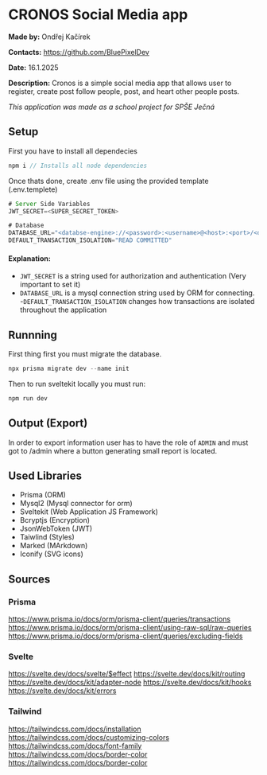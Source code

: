 # CRONOS Social Media app
**Made by:** Ondřej Kačírek

**Contacts:** https://github.com/BluePixelDev

**Date:** 16.1.2025

**Description:**
Cronos is a simple social media app that allows user to register, create post follow people, post, and heart other people posts.

*This application was made as a school project for SPŠE Ječná* 

## Setup
First you have to install all dependecies
```js
npm i // Installs all node dependencies
```
Once thats done, create .env file using the provided template (.env.templete)

```js
# Server Side Variables
JWT_SECRET=<SUPER_SECRET_TOKEN>

# Database
DATABASE_URL="<databse-engine>://<password>:<username>@<host>:<port>/<database>"
DEFAULT_TRANSACTION_ISOLATION="READ COMMITTED"

```
#### Explanation:
- ``JWT_SECRET`` is a string used for authorization and authentication (Very important to set it)
- ``DATABASE_URL`` is a mysql connection string used by ORM for connecting.
-``DEFAULT_TRANSACTION_ISOLATION`` changes how transactions are isolated throughout the application

## Runnning
First thing first you must migrate the database.
```js
npx prisma migrate dev --name init
```
Then to run sveltekit locally you must run:
```js
npm run dev
```

## Output (Export)
In order to export information user has to have the role of ``ADMIN`` and must got to /admin where a button generating small report is located.

## Used Libraries
- Prisma (ORM)
- Mysql2 (Mysql connector for orm)
- Sveltekit (Web Application JS Framework)
- Bcryptjs (Encryption)
- JsonWebToken (JWT)
- Taiwlind (Styles)
- Marked (MArkdown)
- Iconify (SVG icons)

## Sources

### Prisma
https://www.prisma.io/docs/orm/prisma-client/queries/transactions
https://www.prisma.io/docs/orm/prisma-client/using-raw-sql/raw-queries
https://www.prisma.io/docs/orm/prisma-client/queries/excluding-fields

### Svelte
https://svelte.dev/docs/svelte/$effect
https://svelte.dev/docs/kit/routing
https://svelte.dev/docs/kit/adapter-node
https://svelte.dev/docs/kit/hooks
https://svelte.dev/docs/kit/errors

### Tailwind
https://tailwindcss.com/docs/installation
https://tailwindcss.com/docs/customizing-colors
https://tailwindcss.com/docs/font-family
https://tailwindcss.com/docs/border-color
https://tailwindcss.com/docs/border-color
